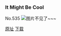 ### It Might Be Cool
No.535
![图片不见了~~~](https://imgs.xkcd.com/comics/it_might_be_cool.png)

[原址](https://xkcd.com//535) [下载](https://imgs.xkcd.com/comics/it_might_be_cool.png)

